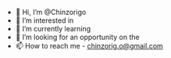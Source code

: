 - 👋 Hi, I’m @Chinzorigo
- 👀 I’m interested in 
- 🌱 I’m currently learning 
- 💞️ I’m looking for an opportunity on the 
- 📫 How to reach me - chinzorig.o@gmail.com

<!---
Chinzorigo/Chinzorigo is a ✨ special ✨ repository because its `README.md` (this file) appears on your GitHub profile.
You can click the Preview link to take a look at your changes.
--->
